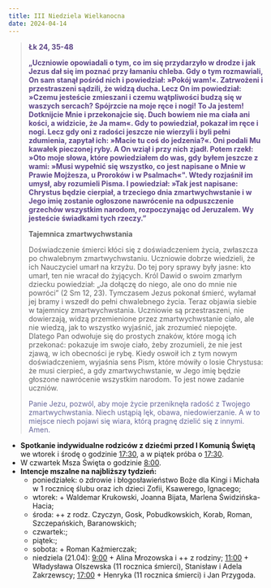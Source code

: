 ```yaml
---
title: III Niedziela Wielkanocna
date: 2024-04-14
---
```


> **<span style="color: #5D4587;">Łk 24, 35-48</span>**
>
> **<span style="color: #5D4587;">„Uczniowie opowiadali o tym, co im się przydarzyło w drodze i jak Jezus dał się im poznać przy łamaniu chleba. Gdy o tym rozmawiali, On sam stanął pośród nich i powiedział: »Pokój wam!«. Zatrwożeni i przestraszeni sądzili, że widzą ducha. Lecz On im powiedział: »Czemu jesteście zmieszani i czemu wątpliwości budzą się w waszych sercach? Spójrzcie na moje ręce i nogi! To Ja jestem! Dotknijcie Mnie i przekonajcie się. Duch bowiem nie ma ciała ani kości, a widzicie, że Ja mam«. Gdy to powiedział, pokazał im ręce i nogi. Lecz gdy oni z radości jeszcze nie wierzyli i byli pełni zdumienia, zapytał ich: »Macie tu coś do jedzenia?«. Oni podali Mu kawałek pieczonej ryby. A On wziął i przy nich zjadł. Potem rzekł: »Oto moje słowa, które powiedziałem do was, gdy byłem jeszcze z wami: »Musi wypełnić się wszystko, co jest napisane o Mnie w Prawie Mojżesza, u Proroków i w Psalmach«". Wtedy rozjaśnił im umysł, aby rozumieli Pisma. I powiedział: »Tak jest napisane: Chrystus będzie cierpiał, a trzeciego dnia zmartwychwstanie i w Jego imię zostanie ogłoszone nawrócenie na odpuszczenie grzechów wszystkim narodom, rozpoczynając od Jeruzalem. Wy jesteście świadkami tych rzeczy.”</span>**
>
>
>
> **Tajemnica zmartwychwstania**
>
> Doświadczenie śmierci kłóci się z doświadczeniem życia, zwłaszcza po chwalebnym zmartwychwstaniu. Uczniowie dobrze wiedzieli, że ich Nauczyciel umarł na krzyżu. Do tej pory sprawy były jasne: kto umarł, ten nie wracał do żyjących. Król Dawid o swoim zmarłym dziecku powiedział: „Ja dołączę do niego, ale ono do mnie nie powróci” (2 Sm 12, 23). Tymczasem Jezus pokonał śmierć, wyłamał jej bramy i wszedł do pełni chwalebnego życia. Teraz objawia siebie w tajemnicy zmartwychwstania. Uczniowie są przestraszeni, nie dowierzają, widzą przemienione przez zmartwychwstanie ciało, ale nie wiedzą, jak to wszystko wyjaśnić, jak zrozumieć niepojęte. Dlatego Pan odwołuje się do prostych znaków, które mogą ich przekonać: pokazuje im swoje ciało, żeby zrozumieli, że nie jest zjawą, w ich obecności je rybę. Kiedy oswoił ich z tym nowym doświadczeniem, wyjaśnia sens Pism, które mówiły o losie Chrystusa: że musi cierpieć, a gdy zmartwychwstanie, w Jego imię będzie głoszone nawrócenie wszystkim narodom. To jest nowe zadanie uczniów.
>
> <span style="color: #666699;">Panie Jezu, pozwól, aby moje życie przeniknęła radość z Twojego zmartwychwstania. Niech ustąpią lęk, obawa, niedowierzanie. A w to miejsce niech pojawi się wiara, którą pragnę dzielić się z innymi. Amen.
> &nbsp;

- **Spotkanie indywidualne rodziców z dziećmi przed I Komunią Świętą** we wtorek i środę o godzinie <u>17:30</u>, a w piątek próba o <u>17:30</u>.
- W czwartek Msza Święta o godzinie <u>8:00</u>.
- **Intencje mszalne na najbliższy tydzień:**
  - poniedziałek: o zdrowie i błogosławieństwo Boże dla Kingi i Michała w 1 rocznicę ślubu oraz ich dzieci Zofii, Ksawerego, Ignacego;
  - wtorek: + Waldemar Krukowski, Joanna Bijata, Marlena Świdzińska-Hacia;
  - środa: ++ z rodz. Czyczyn, Gosk, Pobudkowskich, Korab, Roman, Szczepańskich, Baranowskich;
  - czwartek:;
  - piątek:;
  - sobota: + Roman Kaźmierczak;
  - niedziela (21.04): <u>9:00</u> + Alina Mrozowska i ++ z rodziny; <u>11:00</u> + Władysława Olszewska (11 rocznica śmierci), Stanisław i Adela Zakrzewscy; <u>17:00</u> + Henryka (11 rocznica śmierci) i Jan Przygoda.


